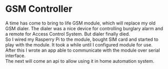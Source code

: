 ﻿# GSM Controller
A time has come to bring to life GSM module, which will replace my old GSM dialer. The dialer was a nice device for controlling burglary alarm and a remote for Access Control System. But dialer finally died.  
So I wired my Rasperry Pi to the module, bought SIM card and started to play with the module. It took a while until I configured module for use.  
After this I wrote an app able to communicate with the module over serial interface.  
The next will come an api to allow using it in home automation system.